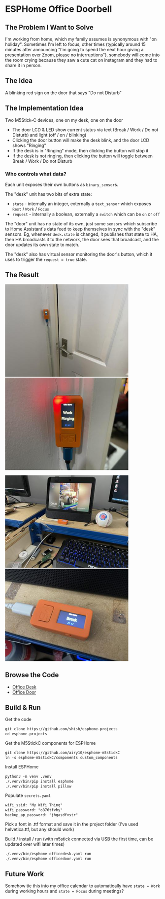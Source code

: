 ESPHome Office Doorbell
=======================


The Problem I Want to Solve
---------------------------
I'm working from home, which my family assumes is synonymous with
"on holiday". Sometimes I'm left to focus, other times (typically
around 15 minutes after announcing "I'm going to spend the next
hour giving a presentation over Zoom, please no interruptions"),
somebody will come into the room crying because they saw a cute
cat on instagram and they had to share it in person.


The Idea
--------
A blinking red sign on the door that says "Do not Disturb"


The Implementation Idea
-----------------------
Two M5Stick-C devices, one on my desk, one on the door

- The door LCD & LED show current status via text (Break / Work /
  Do not Disturb) and light (off / on / blinking)
- Clicking the door button will make the desk blink, and the door
  LCD shows "Ringing"
- If the desk is in "Ringing" mode, then clicking the button will
  stop it
- If the desk is not ringing, then clicking the button will toggle
  between Break / Work / Do not Disturb

### Who controls what data?

Each unit exposes their own buttons as `binary_sensor`s.

The "desk" unit has two bits of extra state:

- `state` - internally an integer, externally a `text_sensor` which
  exposes `Rest` / `Work` / `Focus`
- `request` - internally a boolean, externally a `switch` which can
  be `on` or `off`

The "door" unit has no state of its own, just some `sensor`s which
subscribe to Home Assistant's data feed to keep themselves in sync
with the "desk" sensors. Eg, whenever `desk.state` is changed, it
publishes that state to HA, then HA broadcasts it to the network,
the door sees that broadcast, and the door updates its own state to
match.

The "desk" also has virtual sensor monitoring the door's button,
which it uses to trigger the `request = true` state.


The Result
----------
![Door - Far](./.github/images/door-far.jpg?raw=true)
![Door - Close](./.github/images/door-close.jpg?raw=true)

![Desk - Far](./.github/images/desk-far.jpg?raw=true)
![Desk - Close](./.github/images/desk-close.jpg?raw=true)


Browse the Code
---------------
* [Office Desk](./officedesk.yaml)
* [Office Door](./officedoor.yaml)


Build & Run
-----------
Get the code
```
git clone https://github.com/shish/esphome-projects
cd esphome-projects
```

Get the M5StickC components for ESPHome
```
git clone https://github.com/airy10/esphome-m5stickC
ln -s esphome-m5stickC/components custom_components
```

Install ESPHome
```
python3 -m venv .venv
./.venv/bin/pip install esphome
./.venv/bin/pip install pillow
```

Populate `secrets.yaml`
```
wifi_ssid: "My Wifi Thing"
wifi_password: "o876tfvhy"
backup_ap_password: "jhgasdfvstr"
```

Pick a font in .ttf format and save it in the project folder (I've used
helvetica.ttf, but any should work)

Build / install / run (with m5stick connected via USB the first time, can
be updated over wifi later times)
```
./.venv/bin/esphome officedesk.yaml run
./.venv/bin/esphome officedoor.yaml run
```

Future Work
-----------
Somehow tie this into my office calendar to automatically have
`state = Work` during working hours and `state = Focus` during
meetings?
